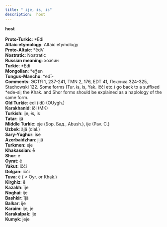 ```yaml
---
title: " ije, ɨs, is"
description:  host
---
```

<strong> host</strong><br><br>
<strong>Proto-Turkic</strong>:  *Edi<br>
<strong>Altaic etymology</strong>:  Altaic etymology<br>
<strong> Proto-Altaic</strong>:  *ĕdV<br>
<strong>Nostratic</strong>:  Nostratic<br>
<strong>Russian meaning</strong>:  хозяин<br>
<strong>Turkic</strong>:  *Edi<br>
<strong>Mongolian</strong>:  *eǯen<br>
<strong>Tungus-Manchu</strong>:  *edī-<br>
<strong>Comments</strong>:  ЭСТЯ 1, 237-241, TMN 2, 176, EDT 41, Лексика 324-325, Stachowski 122. Some forms (Tur. ɨs, is, Yak. ičči etc.) go back to a suffixed *ede-si; the Khak. and Shor forms should be explained as a haplology of the same form.<br>
<strong>Old Turkic</strong>:  edi (idi) (OUygh.)<br>
<strong>Karakhanid</strong>:  iδi (MK)<br>
<strong>Turkish</strong>:  ije, ɨs, is<br>
<strong>Tatar</strong>:  ijä<br>
<strong>Middle Turkic</strong>:  eje (Бор. Бад., Abush.), ije (Pav. C.)<br>
<strong>Uzbek</strong>:  äjä (dial.)<br>
<strong>Sary-Yughur</strong>:  ise<br>
<strong>Azerbaidzhan</strong>:  jijä<br>
<strong>Turkmen</strong>:  eje<br>
<strong>Khakassian</strong>:  ē<br>
<strong>Shor</strong>:  ē<br>
<strong>Oyrat</strong>:  ē<br>
<strong>Yakut</strong>:  ičči<br>
<strong>Dolgan</strong>:  ičči<br>
<strong>Tuva</strong>:  ē ( < Oyr. or Khak.)<br>
<strong>Kirghiz</strong>:  ē<br>
<strong>Kazakh</strong>:  ĭje<br>
<strong>Noghai</strong>:  ije<br>
<strong>Bashkir</strong>:  ĭjä<br>
<strong>Balkar</strong>:  ije<br>
<strong>Karaim</strong>:  ije, je<br>
<strong>Karakalpak</strong>:  ije<br>
<strong>Kumyk</strong>:  jeje<br>


